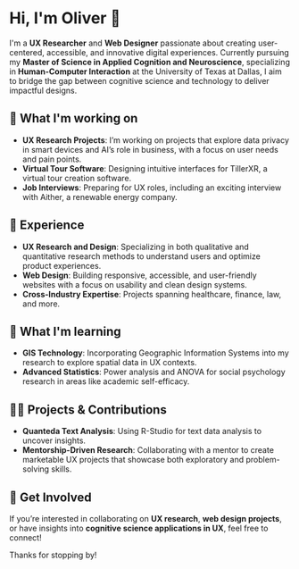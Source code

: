 # Hi, I'm Oliver 👋

I'm a **UX Researcher** and **Web Designer** passionate about creating user-centered, accessible, and innovative digital experiences. Currently pursuing my **Master of Science in Applied Cognition and Neuroscience**, specializing in **Human-Computer Interaction** at the University of Texas at Dallas, I aim to bridge the gap between cognitive science and technology to deliver impactful designs.

## 🔭 What I'm working on

- **UX Research Projects**: I’m working on projects that explore data privacy in smart devices and AI’s role in business, with a focus on user needs and pain points.
- **Virtual Tour Software**: Designing intuitive interfaces for TillerXR, a virtual tour creation software.
- **Job Interviews**: Preparing for UX roles, including an exciting interview with Aither, a renewable energy company.

## 💼 Experience

- **UX Research and Design**: Specializing in both qualitative and quantitative research methods to understand users and optimize product experiences.
- **Web Design**: Building responsive, accessible, and user-friendly websites with a focus on usability and clean design systems.
- **Cross-Industry Expertise**: Projects spanning healthcare, finance, law, and more.

## 🌱 What I'm learning

- **GIS Technology**: Incorporating Geographic Information Systems into my research to explore spatial data in UX contexts.
- **Advanced Statistics**: Power analysis and ANOVA for social psychology research in areas like academic self-efficacy.

## 👨‍💻 Projects & Contributions

- **Quanteda Text Analysis**: Using R-Studio for text data analysis to uncover insights.
- **Mentorship-Driven Research**: Collaborating with a mentor to create marketable UX projects that showcase both exploratory and problem-solving skills.

## 🤝 Get Involved

If you’re interested in collaborating on **UX research**, **web design projects**, or have insights into **cognitive science applications in UX**, feel free to connect! 

Thanks for stopping by!

